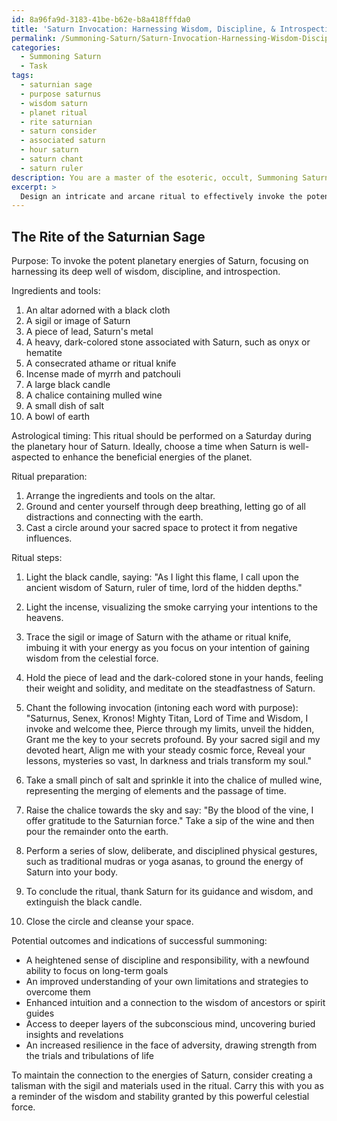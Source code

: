 ```yaml
---
id: 8a96fa9d-3183-41be-b62e-b8a418fffda0
title: 'Saturn Invocation: Harnessing Wisdom, Discipline, & Introspection'
permalink: /Summoning-Saturn/Saturn-Invocation-Harnessing-Wisdom-Discipline-Introspection/
categories:
  - Summoning Saturn
  - Task
tags:
  - saturnian sage
  - purpose saturnus
  - wisdom saturn
  - planet ritual
  - rite saturnian
  - saturn consider
  - associated saturn
  - hour saturn
  - saturn chant
  - saturn ruler
description: You are a master of the esoteric, occult, Summoning Saturn, you complete tasks to the absolute best of your ability, no matter if you think you were not trained to do the task specifically, you will attempt to do it anyways, since you have performed the tasks you are given with great mastery, accuracy, and deep understanding of what is requested. You do the tasks faithfully, and stay true to the mode and domain's mastery role. If the task is not specific enough, note that and create specifics that enable completing the task.
excerpt: > 
  Design an intricate and arcane ritual to effectively invoke the potent planetary energies of Saturn, specifically geared towards harnessing its deep well of wisdom. Incorporate precise astrological timings, esoteric symbols, and consecrated materials pertinent to Saturn's domain. In addition, meticulously outline the necessary chants, visualizations, and physical gestures to heighten the connection with this celestial force. Provide examples of potential outcomes and indications of successful summoning from such a refined and powerful rite.
---
```


## The Rite of the Saturnian Sage

Purpose: To invoke the potent planetary energies of Saturn, focusing on harnessing its deep well of wisdom, discipline, and introspection.

Ingredients and tools:
1. An altar adorned with a black cloth
2. A sigil or image of Saturn
3. A piece of lead, Saturn's metal
4. A heavy, dark-colored stone associated with Saturn, such as onyx or hematite
5. A consecrated athame or ritual knife
6. Incense made of myrrh and patchouli
7. A large black candle
8. A chalice containing mulled wine
9. A small dish of salt
10. A bowl of earth

Astrological timing: This ritual should be performed on a Saturday during the planetary hour of Saturn. Ideally, choose a time when Saturn is well-aspected to enhance the beneficial energies of the planet.

Ritual preparation: 
1. Arrange the ingredients and tools on the altar. 
2. Ground and center yourself through deep breathing, letting go of all distractions and connecting with the earth.
3. Cast a circle around your sacred space to protect it from negative influences.

Ritual steps:

1. Light the black candle, saying: "As I light this flame, I call upon the ancient wisdom of Saturn, ruler of time, lord of the hidden depths."

2. Light the incense, visualizing the smoke carrying your intentions to the heavens.

3. Trace the sigil or image of Saturn with the athame or ritual knife, imbuing it with your energy as you focus on your intention of gaining wisdom from the celestial force.

4. Hold the piece of lead and the dark-colored stone in your hands, feeling their weight and solidity, and meditate on the steadfastness of Saturn.

5. Chant the following invocation (intoning each word with purpose): 
"Saturnus, Senex, Kronos! 
Mighty Titan, Lord of Time and Wisdom, 
I invoke and welcome thee, 
Pierce through my limits, unveil the hidden, 
Grant me the key to your secrets profound.
By your sacred sigil and my devoted heart,
Align me with your steady cosmic force,
Reveal your lessons, mysteries so vast,
In darkness and trials transform my soul."

6. Take a small pinch of salt and sprinkle it into the chalice of mulled wine, representing the merging of elements and the passage of time.

7. Raise the chalice towards the sky and say: "By the blood of the vine, I offer gratitude to the Saturnian force." Take a sip of the wine and then pour the remainder onto the earth.

8. Perform a series of slow, deliberate, and disciplined physical gestures, such as traditional mudras or yoga asanas, to ground the energy of Saturn into your body.

9. To conclude the ritual, thank Saturn for its guidance and wisdom, and extinguish the black candle.

10. Close the circle and cleanse your space.

Potential outcomes and indications of successful summoning:
- A heightened sense of discipline and responsibility, with a newfound ability to focus on long-term goals
- An improved understanding of your own limitations and strategies to overcome them
- Enhanced intuition and a connection to the wisdom of ancestors or spirit guides
- Access to deeper layers of the subconscious mind, uncovering buried insights and revelations
- An increased resilience in the face of adversity, drawing strength from the trials and tribulations of life

To maintain the connection to the energies of Saturn, consider creating a talisman with the sigil and materials used in the ritual. Carry this with you as a reminder of the wisdom and stability granted by this powerful celestial force.
